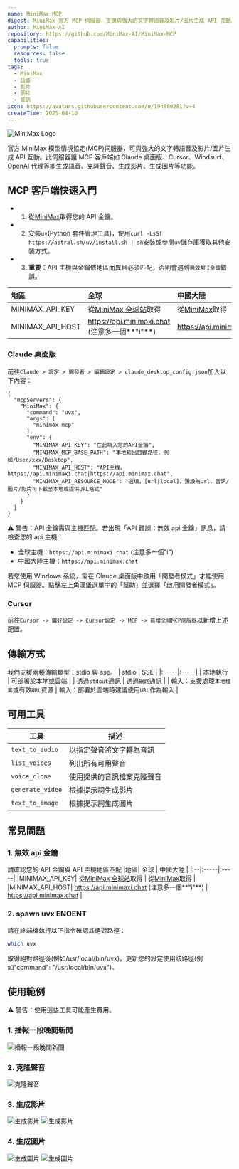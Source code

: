 ```yaml
---
name: MiniMax MCP
digest: MiniMax 官方 MCP 伺服器，支援與強大的文字轉語音及影片/圖片生成 API 互動。此伺服器讓 MCP 客戶端（如 Claude 桌面版、Cursor、Windsurf、OpenAI 代理等）能生成語音、克隆聲音、生成影片、生成圖片等功能。
author: MiniMax-AI
repository: https://github.com/MiniMax-AI/MiniMax-MCP
capabilities:
  prompts: false
  resources: false
  tools: true
tags:
  - MiniMax
  - 語音
  - 影片
  - 圖片
  - 音訊
icon: https://avatars.githubusercontent.com/u/194880281?v=4
createTime: 2025-04-10
---
```


![MiniMax Logo](/images/MiniMaxLogo-Light.png)

官方 MiniMax 模型情境協定(MCP)伺服器，可與強大的文字轉語音及影片/圖片生成 API 互動。此伺服器讓 MCP 客戶端如 Claude 桌面版、Cursor、Windsurf、OpenAI 代理等能生成語音、克隆聲音、生成影片、生成圖片等功能。

## MCP 客戶端快速入門

- 1. 從[MiniMax](https://www.minimax.io/platform/user-center/basic-information/interface-key)取得您的 API 金鑰。
- 2. 安裝`uv`(Python 套件管理工具)，使用`curl -LsSf https://astral.sh/uv/install.sh | sh`安裝或參閱`uv`[儲存庫](https://github.com/astral-sh/uv)獲取其他安裝方式。
- 3. **重要**：API 主機與金鑰依地區而異且必須匹配，否則會遇到`無效API金鑰`錯誤。

| 地區             | 全球                                                                                                | 中國大陸                                                                                   |
| :--------------- | :-------------------------------------------------------------------------------------------------- | :----------------------------------------------------------------------------------------- |
| MINIMAX_API_KEY  | 從[MiniMax 全球站](https://www.minimax.io/platform/user-center/basic-information/interface-key)取得 | 從[MiniMax](https://platform.minimaxi.com/user-center/basic-information/interface-key)取得 |
| MINIMAX_API_HOST | ​https://api.minimaxi.chat (注意多一個**"i"**)                                                      | ​https://api.minimax.chat                                                                  |

### Claude 桌面版

前往`Claude > 設定 > 開發者 > 編輯設定 > claude_desktop_config.json`加入以下內容：

```
{
  "mcpServers": {
    "MiniMax": {
      "command": "uvx",
      "args": [
        "minimax-mcp"
      ],
      "env": {
        "MINIMAX_API_KEY": "在此填入您的API金鑰",
        "MINIMAX_MCP_BASE_PATH": "本地輸出目錄路徑，例如/User/xxx/Desktop",
        "MINIMAX_API_HOST": "API主機，​https://api.minimaxi.chat|https://api.minimax.chat",
        "MINIMAX_API_RESOURCE_MODE": "選填，[url|local]，預設為url，音訊/圖片/影片可下載至本地或提供URL格式"
      }
    }
  }
}
```

⚠️ 警告：API 金鑰需與主機匹配。若出現「API 錯誤：無效 api 金鑰」訊息，請檢查您的 api 主機：

- 全球主機：`​https://api.minimaxi.chat` (注意多一個"i")
- 中國大陸主機：​`https://api.minimax.chat`

若您使用 Windows 系統，需在 Claude 桌面版中啟用「開發者模式」才能使用 MCP 伺服器。點擊左上角漢堡選單中的「幫助」並選擇「啟用開發者模式」。

### Cursor

前往`Cursor -> 偏好設定 -> Cursor設定 -> MCP -> 新增全域MCP伺服器`以新增上述配置。

## 傳輸方式

我們支援兩種傳輸類型：stdio 與 sse。
| stdio | SSE |
|:-----|:-----|
| 本地執行 | 可部署於本地或雲端 |
| 透過`stdout`通訊 | 透過`網路`通訊 |
| 輸入：支援處理`本地檔案`或有效`URL`資源 | 輸入：部署於雲端時建議使用`URL`作為輸入 |

## 可用工具

| 工具             | 描述                       |
| ---------------- | -------------------------- |
| `text_to_audio`  | 以指定聲音將文字轉為音訊   |
| `list_voices`    | 列出所有可用聲音           |
| `voice_clone`    | 使用提供的音訊檔案克隆聲音 |
| `generate_video` | 根據提示詞生成影片         |
| `text_to_image`  | 根據提示詞生成圖片         |

## 常見問題

### 1. 無效 api 金鑰

請確認您的 API 金鑰與 API 主機地區匹配
|地區| 全球 | 中國大陸 |
|:--|:-----|:-----|
|MINIMAX_API_KEY| 從[MiniMax 全球站](https://www.minimax.io/platform/user-center/basic-information/interface-key)取得 | 從[MiniMax](https://platform.minimaxi.com/user-center/basic-information/interface-key)取得 |
|MINIMAX_API_HOST| ​https://api.minimaxi.chat (注意多一個**"i"**) | ​https://api.minimax.chat |

### 2. spawn uvx ENOENT

請在終端機執行以下指令確認其絕對路徑：

```sh
which uvx
```

取得絕對路徑後(例如/usr/local/bin/uvx)，更新您的設定使用該路徑(例如"command": "/usr/local/bin/uvx")。

## 使用範例

⚠️ 警告：使用這些工具可能產生費用。

### 1. 播報一段晚間新聞

![播報一段晚間新聞](https://static.claudemcp.com/servers/MiniMax-AI/MiniMax-MCP/MiniMax-AI-MiniMax-MCP-268624ab.jpg)

### 2. 克隆聲音

![克隆聲音](https://static.claudemcp.com/servers/MiniMax-AI/MiniMax-MCP/MiniMax-AI-MiniMax-MCP-6362babc.jpg)

### 3. 生成影片

![生成影片](https://static.claudemcp.com/servers/MiniMax-AI/MiniMax-MCP/MiniMax-AI-MiniMax-MCP-ebf0c2e1.jpg)
![生成影片](https://static.claudemcp.com/servers/MiniMax-AI/MiniMax-MCP/MiniMax-AI-MiniMax-MCP-47236af8.jpg)

### 4. 生成圖片

![生成圖片](https://static.claudemcp.com/servers/MiniMax-AI/MiniMax-MCP/MiniMax-AI-MiniMax-MCP-0730dc0a.jpg)
![生成圖片](https://static.claudemcp.com/servers/MiniMax-AI/MiniMax-MCP/MiniMax-AI-MiniMax-MCP-f0acd0d5.jpg)
